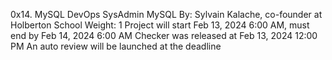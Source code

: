 0x14. MySQL
DevOps
SysAdmin
MySQL
 By: Sylvain Kalache, co-founder at Holberton School
 Weight: 1
 Project will start Feb 13, 2024 6:00 AM, must end by Feb 14, 2024 6:00 AM
 Checker was released at Feb 13, 2024 12:00 PM
 An auto review will be launched at the deadline
